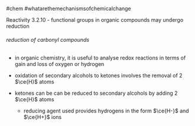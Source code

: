 #chem #whatarethemechanismsofchemicalchange  
  
Reactivity 3.2.10 - functional groups in organic compounds may undergo reduction  
  
###### reduction of carbonyl compounds  
- in organic chemistry, it is useful to analyse redox reactions in terms of gain and loss of oxygen or hydrogen  
  
  
- oxidation of secondary alcohols to ketones involves the removal of 2 $\ce{H}$ atoms  
- ketones can be can be reduced to secondary alcohols by adding 2 $\ce{H}$ atoms  
	- reducing agent used provides hydrogens in the form $\ce{H-}$ and $\ce{H+}$ ions  
  
  
  
